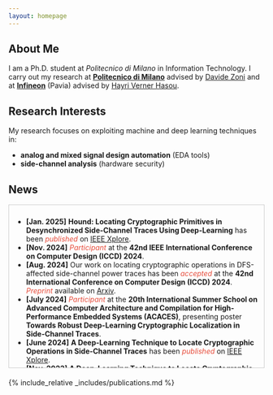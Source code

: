 ```yaml
---
layout: homepage
---
```


## About Me

I am a Ph.D. student at *Politecnico di Milano* in Information Technology.
I carry out my research at **[Politecnico di Milano](https://www.polimi.it/)**
advised by [Davide Zoni](https://zoni.faculty.polimi.it/) 
and at  **[Infineon](https://www.infineon.com/)** (Pavia) 
advised by [Hayri Verner Hasou](https://www.linkedin.com/in/hayri/?locale=it_IT).

## Research Interests
My research focuses on exploiting machine and deep learning 
techniques in:
- **analog and mixed signal design automation** (EDA tools)
- **side-channel analysis** (hardware security)

## News
<div style="max-height: 300px; overflow-y: auto; border: 1px solid #ccc; padding: 10px; margin-bottom: 20px;">
	<ul>
	<li><b>[Jan. 2025]</b> <b>Hound: Locating Cryptographic Primitives in Desynchronized Side-Channel Traces Using Deep-Learning</b> has been <i style="color:#e74d3c">published</i> on <a href="https://ieeexplore.ieee.org/document/10818126">IEEE Xplore</a>.</li>
	<li><b>[Nov. 2024]</b> <i style="color:#e74d3c">Participant</i> at the <b>42nd IEEE International Conference on Computer Design (ICCD) 2024</b>.</li>
	<li><b>[Aug. 2024]</b> Our work on locating cryptographic operations in DFS-affected side-channel power traces has been <i style="color:#e74d3c">accepted</i> at
		the <b>42nd International Conference on Computer Design (ICCD) 2024</b>. <i style="color:#e74d3c">Preprint</i> 
		available on <a href="https://arxiv.org/abs/2408.06296">Arxiv</a>.</li>
	<li><b>[July 2024]</b> <i style="color:#e74d3c">Participant</i> at the <b>20th International Summer School on Advanced Computer Architecture 
		and Compilation for High-Performance Embedded Systems (ACACES)</b>, presenting poster 
		<b>Towards Robust Deep-Learning Cryptographic Localization in Side-Channel Traces</b>.</li>
	<li><b>[June 2024]</b> <b>A Deep-Learning Technique to Locate Cryptographic Operations in Side-Channel Traces</b> 
		has been <i style="color:#e74d3c">published</i> on <a href="https://ieeexplore.ieee.org/document/10546758">IEEE Xplore</a>.</li>
	<li><b>[Nov. 2023]</b> <b>A Deep-Learning Technique to Locate Cryptographic Operations in Side-Channel Traces</b> 
		has been <i style="color:#e74d3c">accepted</i> to <b>Design, Automation and Test in Europe (DATE) 2024</b> conference.</li>
	</ul>
</div>

{% include_relative _includes/publications.md %}
